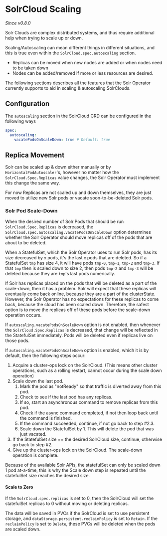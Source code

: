 <!--
    Licensed to the Apache Software Foundation (ASF) under one or more
    contributor license agreements.  See the NOTICE file distributed with
    this work for additional information regarding copyright ownership.
    The ASF licenses this file to You under the Apache License, Version 2.0
    the "License"); you may not use this file except in compliance with
    the License.  You may obtain a copy of the License at

        http://www.apache.org/licenses/LICENSE-2.0

    Unless required by applicable law or agreed to in writing, software
    distributed under the License is distributed on an "AS IS" BASIS,
    WITHOUT WARRANTIES OR CONDITIONS OF ANY KIND, either express or implied.
    See the License for the specific language governing permissions and
    limitations under the License.
 -->

# SolrCloud Scaling
_Since v0.8.0_

Solr Clouds are complex distributed systems, and thus require additional help when trying to scale up or down.

Scaling/Autoscaling can mean different things in different situations, and this is true even within the `SolrCloud.spec.autoscaling` section.
- Replicas can be moved when new nodes are added or when nodes need to be taken down
- Nodes can be added/removed if more or less resources are desired.

The following sections describes all the features that the Solr Operator currently supports to aid in scaling & autoscaling SolrClouds.

## Configuration

The `autoscaling` section in the SolrCloud CRD can be configured in the following ways

```yaml
spec:
  autoscaling:
    vacatePodsOnScaleDown: true # Default: true
```

## Replica Movement

Solr can be scaled up & down either manually or by `HorizontalPodAutoscaler`'s, however no matter how the `SolrCloud.Spec.Replicas` value
changes, the Solr Operator must implement this change the same way.

For now Replicas are not scaled up and down themselves, they are just moved to utilize new Solr pods or vacate soon-to-be-deleted Solr pods.

### Solr Pod Scale-Down

When the desired number of Solr Pods that should be run `SolrCloud.Spec.Replicas` is decreased,
the `SolrCloud.spec.autoscaling.vacatePodsOnScaleDown` option determines whether the Solr Operator should move replicas
off of the pods that are about to be deleted.

When a StatefulSet, which the Solr Operator uses to run Solr pods, has its size decreased by `x` pods, it's the last
`x` pods that are deleted. So if a StatefulSet `tmp` has size 4, it will have pods `tmp-0`, `tmp-1`, `tmp-2` and `tmp-3`.
If that `tmp` then is scaled down to size 2, then pods `tmp-2` and `tmp-3` will be deleted because they are `tmp`'s last pods numerically.

If Solr has replicas placed on the pods that will be deleted as a part of the scale-down, then it has a problem.
Solr will expect that these replicas will eventually come back online, because they are a part of the clusterState.
However, the Solr Operator has no expectations for these replicas to come back, because the cloud has been scaled down.
Therefore, the safest option is to move the replicas off of these pods before the scale-down operation occurs.

If `autoscaling.vacatePodsOnScaleDown` option is not enabled, then whenever the `SolrCloud.Spec.Replicas` is decreased,
that change will be reflected in the StatefulSet immediately.
Pods will be deleted even if replicas live on those pods.

If `autoscaling.vacatePodsOnScaleDown` option is enabled, which it is by default, then the following steps occur:
1. Acquire a cluster-ops lock on the SolrCloud. (This means other cluster operations, such as a rolling restart, cannot occur during the scale down operation)
1. Scale down the last pod.
   1. Mark the pod as "notReady" so that traffic is diverted away from this pod.
   1. Check to see if the last pod has any replicas.
   1. If so, start an asynchronous command to remove replicas from this pod.
   1. Check if the async command completed, if not then loop back until the command is finished.
   1. If the command succeeded, continue, if not go back to step #2.3.
   1. Scale down the StatefulSet by 1. This will delete the pod that was just vacated.
1. If the StatefulSet size == the desired SolrCloud size, continue, otherwise go back to step #2.
1. Give up the cluster-ops lock on the SolrCloud. The scale-down operation is complete.

Because of the available Solr APIs, the statefulSet can only be scaled down 1 pod at-a-time,
this is why the Scale down step is repeated until the statefulSet size reaches the desired size.

#### Scale to Zero

If the `SolrCloud.spec.replicas` is set to 0, then the SolrCloud will set the statefulSet replicas to 0 without moving or deleting replicas.

The data will be saved in PVCs if the SolrCloud is set to use persistent storage, and `dataStorage.persistent.reclaimPolicy` is set to `Retain`.
If the `reclaimPolicy` is set to `Delete`, these PVCs will be deleted when the pods are scaled down.
